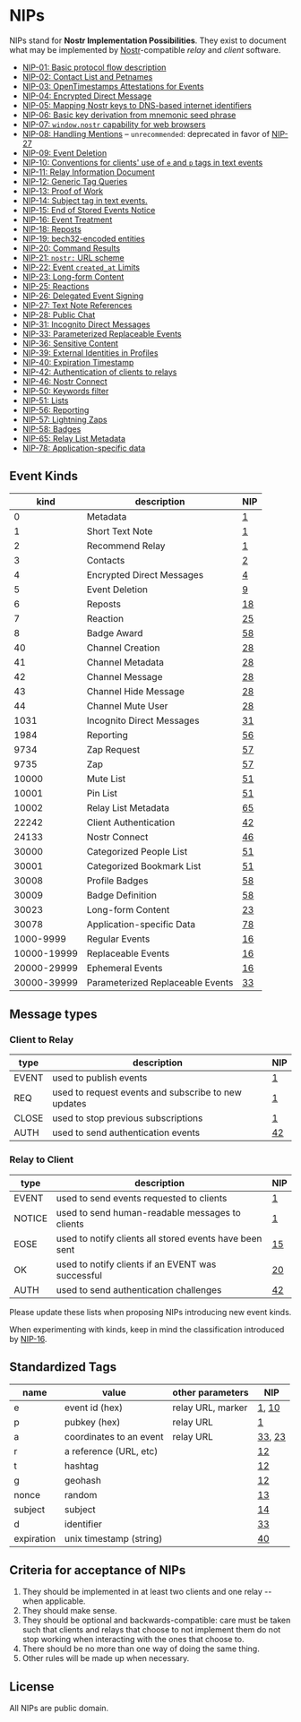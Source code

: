 # NIPs

NIPs stand for **Nostr Implementation Possibilities**. They exist to document what may be implemented by [Nostr](https://github.com/fiatjaf/nostr)-compatible _relay_ and _client_ software.

- [NIP-01: Basic protocol flow description](01.md)
- [NIP-02: Contact List and Petnames](02.md)
- [NIP-03: OpenTimestamps Attestations for Events](03.md)
- [NIP-04: Encrypted Direct Message](04.md)
- [NIP-05: Mapping Nostr keys to DNS-based internet identifiers](05.md)
- [NIP-06: Basic key derivation from mnemonic seed phrase](06.md)
- [NIP-07: `window.nostr` capability for web browsers](07.md)
- [NIP-08: Handling Mentions](08.md) – `unrecommended`: deprecated in favor of [NIP-27](27.md)
- [NIP-09: Event Deletion](09.md)
- [NIP-10: Conventions for clients' use of `e` and `p` tags in text events](10.md)
- [NIP-11: Relay Information Document](11.md)
- [NIP-12: Generic Tag Queries](12.md)
- [NIP-13: Proof of Work](13.md)
- [NIP-14: Subject tag in text events.](14.md)
- [NIP-15: End of Stored Events Notice](15.md)
- [NIP-16: Event Treatment](16.md)
- [NIP-18: Reposts](18.md)
- [NIP-19: bech32-encoded entities](19.md)
- [NIP-20: Command Results](20.md)
- [NIP-21: `nostr:` URL scheme](21.md)
- [NIP-22: Event `created_at` Limits](22.md)
- [NIP-23: Long-form Content](23.md)
- [NIP-25: Reactions](25.md)
- [NIP-26: Delegated Event Signing](26.md)
- [NIP-27: Text Note References](27.md)
- [NIP-28: Public Chat](28.md)
- [NIP-31: Incognito Direct Messages](31.md)
- [NIP-33: Parameterized Replaceable Events](33.md)
- [NIP-36: Sensitive Content](36.md)
- [NIP-39: External Identities in Profiles](39.md)
- [NIP-40: Expiration Timestamp](40.md)
- [NIP-42: Authentication of clients to relays](42.md)
- [NIP-46: Nostr Connect](46.md)
- [NIP-50: Keywords filter](50.md)
- [NIP-51: Lists](51.md)
- [NIP-56: Reporting](56.md)
- [NIP-57: Lightning Zaps](57.md)
- [NIP-58: Badges](58.md)
- [NIP-65: Relay List Metadata](65.md)
- [NIP-78: Application-specific data](78.md)

## Event Kinds

| kind          | description                      | NIP         |
| ------------- | -------------------------------- | ----------- |
| 0             | Metadata                         | [1](01.md)  |
| 1             | Short Text Note                  | [1](01.md)  |
| 2             | Recommend Relay                  | [1](01.md)  |
| 3             | Contacts                         | [2](02.md)  |
| 4             | Encrypted Direct Messages        | [4](04.md)  |
| 5             | Event Deletion                   | [9](09.md)  |
| 6             | Reposts                          | [18](18.md) |
| 7             | Reaction                         | [25](25.md) |
| 8             | Badge Award                      | [58](58.md) |
| 40            | Channel Creation                 | [28](28.md) |
| 41            | Channel Metadata                 | [28](28.md) |
| 42            | Channel Message                  | [28](28.md) |
| 43            | Channel Hide Message             | [28](28.md) |
| 44            | Channel Mute User                | [28](28.md) |
| 1031          | Incognito Direct Messages        | [31](31.md) | 
| 1984          | Reporting                        | [56](56.md) |
| 9734          | Zap Request                      | [57](57.md) |
| 9735          | Zap                              | [57](57.md) |
| 10000         | Mute List                        | [51](51.md) |
| 10001         | Pin List                         | [51](51.md) |
| 10002         | Relay List Metadata              | [65](65.md) |
| 22242         | Client Authentication            | [42](42.md) |
| 24133         | Nostr Connect                    | [46](46.md) |
| 30000         | Categorized People List          | [51](51.md) |
| 30001         | Categorized Bookmark List        | [51](51.md) |
| 30008         | Profile Badges                   | [58](58.md) |
| 30009         | Badge Definition                 | [58](58.md) |
| 30023         | Long-form Content                | [23](23.md) |
| 30078         | Application-specific Data        | [78](78.md) |
| 1000-9999     | Regular Events                   | [16](16.md) |
| 10000-19999   | Replaceable Events               | [16](16.md) |
| 20000-29999   | Ephemeral Events                 | [16](16.md) |
| 30000-39999   | Parameterized Replaceable Events | [33](33.md) |

## Message types

### Client to Relay
| type  | description                                         | NIP         |
|-------|-----------------------------------------------------|-------------|
| EVENT | used to publish events                              | [1](01.md)  |
| REQ   | used to request events and subscribe to new updates | [1](01.md)  |
| CLOSE | used to stop previous subscriptions                 | [1](01.md)  |
| AUTH  | used to send authentication events                  | [42](42.md) |

### Relay to Client
| type   | description                                             | NIP         |
|--------|---------------------------------------------------------|-------------|
| EVENT  | used to send events requested to clients                | [1](01.md)  |
| NOTICE | used to send human-readable messages to clients         | [1](01.md)  |
| EOSE   | used to notify clients all stored events have been sent | [15](15.md) |
| OK     | used to notify clients if an EVENT was successful       | [20](20.md) |
| AUTH   | used to send authentication challenges                  | [42](42.md) |

Please update these lists when proposing NIPs introducing new event kinds.

When experimenting with kinds, keep in mind the classification introduced by [NIP-16](16.md).

## Standardized Tags

| name       | value                   | other parameters  | NIP                      |
| ---------- | ----------------------- | ----------------- | ------------------------ |
| e          | event id (hex)          | relay URL, marker | [1](01.md), [10](10.md)  |
| p          | pubkey (hex)            | relay URL         | [1](01.md)               |
| a          | coordinates to an event | relay URL         | [33](33.md), [23](23.md) |
| r          | a reference (URL, etc)  |                   | [12](12.md)              |
| t          | hashtag                 |                   | [12](12.md)              |
| g          | geohash                 |                   | [12](12.md)              |
| nonce      | random                  |                   | [13](13.md)              |
| subject    | subject                 |                   | [14](14.md)              |
| d          | identifier              |                   | [33](33.md)              |
| expiration | unix timestamp (string) |                   | [40](40.md)              |

## Criteria for acceptance of NIPs

1. They should be implemented in at least two clients and one relay -- when applicable.
2. They should make sense.
3. They should be optional and backwards-compatible: care must be taken such that clients and relays that choose to not implement them do not stop working when interacting with the ones that choose to.
4. There should be no more than one way of doing the same thing.
5. Other rules will be made up when necessary.

## License

All NIPs are public domain.
